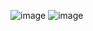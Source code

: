 ![image](https://github.com/anderson895/jayson_crud_web/assets/105678913/95a0d2c7-8715-40f2-9436-7faa2371166d)
![image](https://github.com/anderson895/jayson_crud_web/assets/105678913/53a1b063-6f01-4cdd-bfda-d4336b3d5dce)
